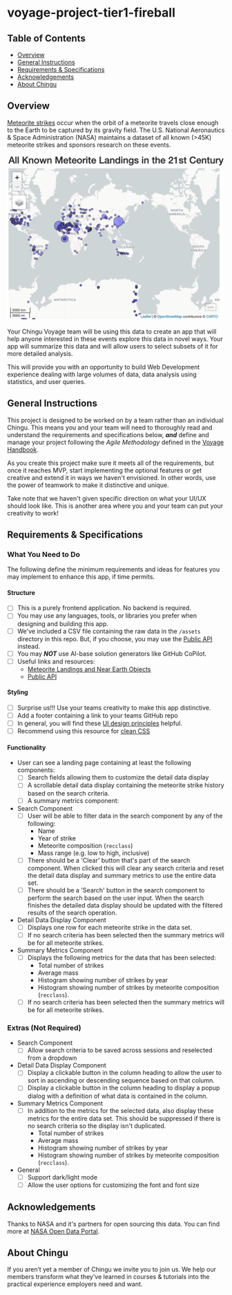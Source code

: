 # voyage-project-tier1-fireball

## Table of Contents

* [Overview](#overview)
* [General Instructions](#general-instructions)
* [Requirements & Specifications](#requirements-specifications)
* [Acknowledgements](#acknowledgements)
* [About Chingu](#about-chingu)

## Overview

[Meteorite strikes](https://rpubs.com/ag1712/1059267) occur when the orbit of a 
meteorite travels close enough to the Earth to be captured by its gravity field. 
The U.S. National Aeronautics & Space Administration 
(NASA) maintains a dataset of all known (>45K) meteorite strikes and sponsors research 
on these events.

![21st Century Meteorite Strikes](./assets/21st_century_meteorite_strikes.png)

Your Chingu Voyage team will be using this data to create an app that will help 
anyone interested in these events explore this data in novel ways. Your app will
summarize this data and will allow users to select subsets of it for more
detailed analysis.

This will provide you with an opportunity to build Web Development experience
dealing with large volumes of data, data analysis using statistics, and user
queries.

## General Instructions

This project is designed to be worked on by a team rather than an individual
Chingu. This means you and your team will need to thoroughly read and
understand the requirements and specifications below, **_and_** define and
manage your project following the _Agile Methodology_ defined in the
[Voyage Handbook](https://chingucohorts.notion.site/Voyage-Guide-1e528dcbf1d241c9a93b4627f6f1c809).

As you create this project make sure it meets all of the requirements, but once
it reaches MVP, start implementing the optional features or get creative and
extend it in ways we haven't envisioned. In other words, use the power of
teamwork to make it distinctive and unique.

Take note that we haven't given specific direction on what your UI/UX should
look like. This is another area where you and your team can put your creativity 
to work! 

## Requirements & Specifications

### What You Need to Do

The following define the minimum requirements and ideas for features you may
implement to enhance this app, if time permits.

#### Structure

- [ ] This is a purely frontend application. No backend is required. 
- [ ] You may use any languages, tools, or libraries you prefer when designing and building this app. 
- [ ] We've included a CSV file containing the raw data in the `/assets` directory in this repo. But, if you choose, you may use the [Public API](https://data.nasa.gov/resource/gh4g-9sfh.json) instead.
- [ ] You may **_NOT_** use AI-base solution generators like GitHub CoPilot.
- [ ] Useful links and resources:
    - [Meteorite Landings and Near Earth Objects](https://rpubs.com/ag1712/1059267)
    - [Public API](https://data.nasa.gov/resource/gh4g-9sfh.json)

#### Styling

- [ ] Surprise us!!! Use your teams creativity to make this app distinctive.
- [ ] Add a footer containing a link to your teams GitHub repo
- [ ] In general, you will find these [UI design principles](https://www.justinmind.com/ui-design/principles) helpful.
- [ ] Recommend using this resource for [clean CSS](https://www.devbridge.com/articles/implementing-clean-css-bem-method/)

#### Functionality

-   User can see a landing page containing at least the following components:
    - [ ] Search fields allowing them to customize the detail data display
    - [ ] A scrollable detail data display containing the meteorite strike history based on the search criteria. 
    - [ ] A summary metrics component:   

- Search Component
    - [ ] User will be able to filter data in the search component by any of the following:
        - Name
        - Year of strike
        - Meteorite composition (`recclass`)
        - Mass range (e.g. low to high, inclusive)
    - [ ] There should be a 'Clear' button that's part of the search component. When clicked this will clear any search criteria and reset the detail data display and summary metrics to use the entire data set.
    - [ ] There should be a 'Search' button in the search component to perform the search based on the user input. When the search finishes the detailed data display should be updated with the filtered results of the search operation.

- Detail Data Display Component
    - [ ] Displays one row for each meteorite strike in the data set.
    - [ ] If no search criteria has been selected then the summary metrics will be for all meteorite strikes.

- Summary Metrics Component
    - [ ] Displays the following metrics for the data that has been selected:
        - Total number of strikes
        - Average mass
        - Histogram showing number of strikes by year
        - Histogram showing number of strikes by meteorite composition (`recclass`).
    - [ ] If no search criteria has been selected then the summary metrics will be for all meteorite strikes.
    
### Extras (Not Required)

-   Search Component
    - [ ] Allow search criteria to be saved across sessions and reselected from a dropdown
-   Detail Data Display Component
    - [ ] Display a clickable button in the column heading to allow the user to sort in ascending or descending sequence based on that column.
    - [ ] Display a clickable button in the column heading to display a popup dialog with a definition of what data is contained in the column.
-   Summary Metrics Component
    - [ ] In addition to the metrics for the selected data, also display these metrics for the entire data set. This should be suppressed if there is no search criteria so the display isn't duplicated.
       - Total number of strikes
       - Average mass
       - Histogram showing number of strikes by year
       - Histogram showing number of strikes by meteorite composition (`recclass`). 
-   General
    - [ ] Support dark/light mode
    - [ ] Allow the user options for customizing the font and font size

## Acknowledgements

Thanks to NASA and it's partners for open sourcing this data. You can find more
at [NASA Open Data Portal](https://data.nasa.gov/). 

## About Chingu

If you aren’t yet a member of Chingu we invite you to join us. We help our 
members transform what they’ve learned in courses & tutorials into the 
practical experience employers need and want.